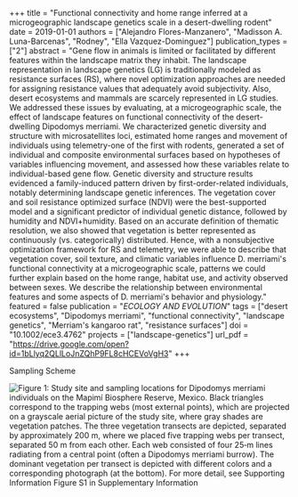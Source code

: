 +++
title = "Functional connectivity and home range inferred at a microgeographic landscape genetics scale in a desert-dwelling rodent"
date = 2019-01-01
authors = ["Alejandro Flores-Manzanero", "Madisson A. Luna-Barcenas", "Rodney", "Ella Vazquez-Dominguez"]
publication_types = ["2"]
abstract = "Gene flow in animals is limited or facilitated by different features within the landscape matrix they inhabit. The landscape representation in landscape genetics (LG) is traditionally modeled as resistance surfaces (RS), where novel optimization approaches are needed for assigning resistance values that adequately avoid subjectivity. Also, desert ecosystems and mammals are scarcely represented in LG studies. We addressed these issues by evaluating, at a microgeographic scale, the effect of landscape features on functional connectivity of the desert-dwelling Dipodomys merriami. We characterized genetic diversity and structure with microsatellites loci, estimated home ranges and movement of individuals using telemetry-one of the first with rodents, generated a set of individual and composite environmental surfaces based on hypotheses of variables influencing movement, and assessed how these variables relate to individual-based gene flow. Genetic diversity and structure results evidenced a family-induced pattern driven by first-order-related individuals, notably determining landscape genetic inferences. The vegetation cover and soil resistance optimized surface (NDVI) were the best-supported model and a significant predictor of individual genetic distance, followed by humidity and NDVI+humidity. Based on an accurate definition of thematic resolution, we also showed that vegetation is better represented as continuously (vs. categorically) distributed. Hence, with a nonsubjective optimization framework for RS and telemetry, we were able to describe that vegetation cover, soil texture, and climatic variables influence D. merriami's functional connectivity at a microgeographic scale, patterns we could further explain based on the home range, habitat use, and activity observed between sexes. We describe the relationship between environmental features and some aspects of D. merriami's behavior and physiology."
featured = false
publication = "*ECOLOGY AND EVOLUTION*"
tags = ["desert ecosystems", "Dipodomys merriami", "functional connectivity", "landscape genetics", "Merriam's kangaroo rat", "resistance surfaces"]
doi = "10.1002/ece3.4762"
projects = ["landscape-genetics"]
url_pdf = "https://drive.google.com/open?id=1bLlyq2QLlLoJnZQhP9FL8cHCEVoVgH3"
+++

Sampling Scheme

![Figure 1: Study site and sampling locations for Dipodomys merriami individuals on the Mapimí Biosphere Reserve, Mexico. Black triangles correspond to the trapping webs (most external points), which are projected on a grayscale aerial picture of the study site, where gray shades are vegetation patches. The three vegetation transects are depicted, separated by approximately 200 m, where we placed five trapping webs per transect, separated 50 m from each other. Each web consisted of four 25‐m lines radiating from a central point (often a Dipodomys merriami burrow). The dominant vegetation per transect is depicted with different colors and a corresponding photograph (at the bottom). For more detail, see Supporting Information Figure S1 in Supplementary Information](./fig-1.jpg)
